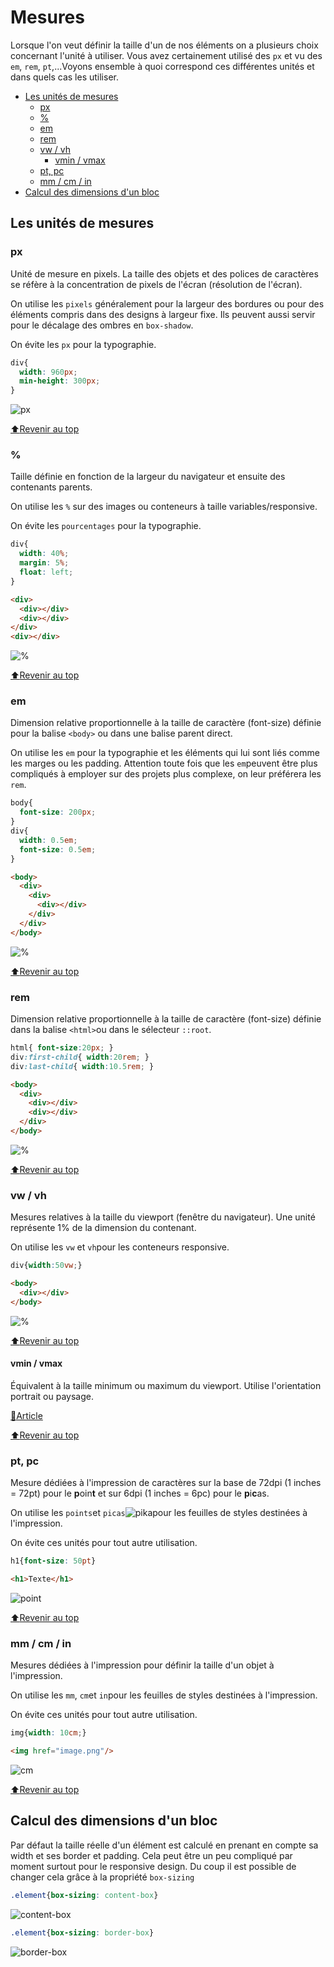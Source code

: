 <!-- omit in toc -->
# Mesures

Lorsque l'on veut définir la taille d'un de nos éléments on a plusieurs choix concernant l'unité à utiliser. Vous avez certainement utilisé des `px` et vu des `em`, `rem`, `pt`,...Voyons ensemble à quoi correspond ces différentes unités et dans quels cas les utiliser.

- [Les unités de mesures](#les-unités-de-mesures)
  - [px](#px)
  - [%](#)
  - [em](#em)
  - [rem](#rem)
  - [vw / vh](#vw--vh)
    - [vmin / vmax](#vmin--vmax)
  - [pt, pc](#pt-pc)
  - [mm / cm / in](#mm--cm--in)
- [Calcul des dimensions d'un bloc](#calcul-des-dimensions-dun-bloc)

## Les unités de mesures

### px

Unité de mesure en pixels. La taille des objets et des polices de caractères se réfère à la concentration de pixels de l'écran (résolution de l'écran).

On utilise les `pixels` généralement pour la largeur des bordures ou pour des éléments compris dans des designs à largeur fixe. Ils peuvent aussi servir pour le décalage des ombres en `box-shadow`.

On évite les `px` pour la typographie.

```css
div{
  width: 960px;
  min-height: 300px;
}
```

![px](images/mesures/px.png)

[:arrow_up:Revenir au top](#Mesures)

### %

Taille définie en fonction de la largeur du navigateur et ensuite des contenants parents.

On utilise les `%` sur des images ou conteneurs à taille variables/responsive.

On évite les `pourcentages` pour la typographie.

```css
div{
  width: 40%;
  margin: 5%;
  float: left;
}
```

```html
<div>
  <div></div>
  <div></div>
</div>
<div></div>
```

![%](images/mesures/poucentage.png)

[:arrow_up:Revenir au top](#Mesures)

### em

Dimension relative proportionnelle à la taille de caractère (font-size) définie pour la balise `<body>` ou dans une balise parent direct.

On utilise les `em` pour la typographie et les éléments qui lui sont liés comme les marges ou les padding. Attention toute fois que les `em`peuvent être plus compliqués à employer sur des projets plus complexe, on leur préférera les `rem`.

```css
body{
  font-size: 200px;
}
div{
  width: 0.5em;
  font-size: 0.5em;
}
```

```html
<body>
  <div>
    <div>
      <div></div>
    </div>
  </div>
</body>
```

![%](images/mesures/em.png)

[:arrow_up:Revenir au top](#Mesures)

### rem

Dimension relative proportionnelle à la taille de caractère (font-size) définie dans la balise `<html>`ou dans le sélecteur `::root`. 

```css
html{ font-size:20px; }
div:first-child{ width:20rem; }
div:last-child{ width:10.5rem; }
```

```html
<body>
  <div>
    <div></div>
    <div></div>
  </div>
</body>
```

![%](images/mesures/rem.png)

[:arrow_up:Revenir au top](#Mesures)

### vw / vh

Mesures relatives à la taille du viewport (fenêtre du navigateur). Une unité représente 1% de la dimension du contenant.

On utilise les `vw` et `vh`pour les conteneurs responsive.

```css
div{width:50vw;}
```

```html
<body>
  <div></div>
</body>
```

![%](images/mesures/vw.png)

[:arrow_up:Revenir au top](#Mesures)

#### vmin / vmax

Équivalent à la taille minimum ou maximum du viewport. Utilise l'orientation portrait ou paysage.
 
[:book:Article](http://thenewcode.com/1137/MinMaxing-Understanding-vMin-and-vMax-in-CSS)

[:arrow_up:Revenir au top](#Mesures)

### pt, pc

Mesure dédiées à l'impression de caractères sur la base de 72dpi (1 inches = 72pt) pour le **p**oin**t** et sur 6dpi (1 inches = 6pc) pour le **p**i**c**as. 

On utilise les `points`et `picas`![pika](images/mesures/pika.png)pour les feuilles de styles destinées à l'impression.

On évite ces unités pour tout autre utilisation.

```css
h1{font-size: 50pt}
```

```html
<h1>Texte</h1>
```

![point](images/mesures/point.png)

[:arrow_up:Revenir au top](#Mesures)

### mm / cm / in

Mesures dédiées à l'impression pour définir la taille d'un objet à l'impression.

On utilise les `mm`, `cm`et `in`pour les feuilles de styles destinées à l'impression.

On évite ces unités pour tout autre utilisation.

```css
img{width: 10cm;}
```

```html
<img href="image.png"/>
```

![cm](images/mesures/cm.png)

[:arrow_up:Revenir au top](#Mesures)

## Calcul des dimensions d'un bloc

Par défaut la taille réelle d'un élément est calculé en prenant en compte sa width et ses border et padding. Cela peut être un peu compliqué par moment surtout pour le responsive design. Du coup il est possible de changer cela grâce à la propriété `box-sizing`

```css
.element{box-sizing: content-box}
```

![content-box](images/mesures/content-box.png)

```css
.element{box-sizing: border-box}
```

![border-box](images/mesures/border-box.png)

